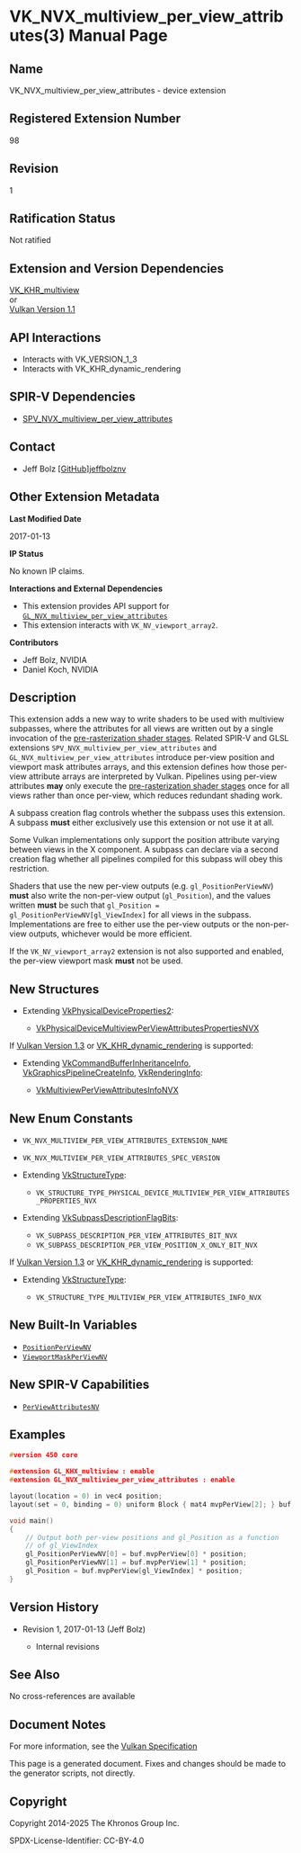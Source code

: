 # VK\_NVX\_multiview\_per\_view\_attributes(3) Manual Page

## Name

VK\_NVX\_multiview\_per\_view\_attributes - device extension



## [](#_registered_extension_number)Registered Extension Number

98

## [](#_revision)Revision

1

## [](#_ratification_status)Ratification Status

Not ratified

## [](#_extension_and_version_dependencies)Extension and Version Dependencies

[VK\_KHR\_multiview](https://registry.khronos.org/vulkan/specs/latest/man/html/VK_KHR_multiview.html)  
or  
[Vulkan Version 1.1](#versions-1.1)

## [](#_api_interactions)API Interactions

- Interacts with VK\_VERSION\_1\_3
- Interacts with VK\_KHR\_dynamic\_rendering

## [](#_spir_v_dependencies)SPIR-V Dependencies

- [SPV\_NVX\_multiview\_per\_view\_attributes](https://github.khronos.org/SPIRV-Registry/extensions/NVX/SPV_NVX_multiview_per_view_attributes.html)

## [](#_contact)Contact

- Jeff Bolz [\[GitHub\]jeffbolznv](https://github.com/KhronosGroup/Vulkan-Docs/issues/new?body=%5BVK_NVX_multiview_per_view_attributes%5D%20%40jeffbolznv%0A%2AHere%20describe%20the%20issue%20or%20question%20you%20have%20about%20the%20VK_NVX_multiview_per_view_attributes%20extension%2A)

## [](#_other_extension_metadata)Other Extension Metadata

**Last Modified Date**

2017-01-13

**IP Status**

No known IP claims.

**Interactions and External Dependencies**

- This extension provides API support for [`GL_NVX_multiview_per_view_attributes`](https://github.com/KhronosGroup/GLSL/blob/main/extensions/nvx/GL_NVX_multiview_per_view_attributes.txt)
- This extension interacts with `VK_NV_viewport_array2`.

**Contributors**

- Jeff Bolz, NVIDIA
- Daniel Koch, NVIDIA

## [](#_description)Description

This extension adds a new way to write shaders to be used with multiview subpasses, where the attributes for all views are written out by a single invocation of the [pre-rasterization shader stages](https://registry.khronos.org/vulkan/specs/latest/html/vkspec.html#pipelines-graphics-subsets-pre-rasterization). Related SPIR-V and GLSL extensions `SPV_NVX_multiview_per_view_attributes` and `GL_NVX_multiview_per_view_attributes` introduce per-view position and viewport mask attributes arrays, and this extension defines how those per-view attribute arrays are interpreted by Vulkan. Pipelines using per-view attributes **may** only execute the [pre-rasterization shader stages](https://registry.khronos.org/vulkan/specs/latest/html/vkspec.html#pipelines-graphics-subsets-pre-rasterization) once for all views rather than once per-view, which reduces redundant shading work.

A subpass creation flag controls whether the subpass uses this extension. A subpass **must** either exclusively use this extension or not use it at all.

Some Vulkan implementations only support the position attribute varying between views in the X component. A subpass can declare via a second creation flag whether all pipelines compiled for this subpass will obey this restriction.

Shaders that use the new per-view outputs (e.g. `gl_PositionPerViewNV`) **must** also write the non-per-view output (`gl_Position`), and the values written **must** be such that `gl_Position = gl_PositionPerViewNV[gl_ViewIndex]` for all views in the subpass. Implementations are free to either use the per-view outputs or the non-per-view outputs, whichever would be more efficient.

If the `VK_NV_viewport_array2` extension is not also supported and enabled, the per-view viewport mask **must** not be used.

## [](#_new_structures)New Structures

- Extending [VkPhysicalDeviceProperties2](https://registry.khronos.org/vulkan/specs/latest/man/html/VkPhysicalDeviceProperties2.html):
  
  - [VkPhysicalDeviceMultiviewPerViewAttributesPropertiesNVX](https://registry.khronos.org/vulkan/specs/latest/man/html/VkPhysicalDeviceMultiviewPerViewAttributesPropertiesNVX.html)

If [Vulkan Version 1.3](#versions-1.3) or [VK\_KHR\_dynamic\_rendering](https://registry.khronos.org/vulkan/specs/latest/man/html/VK_KHR_dynamic_rendering.html) is supported:

- Extending [VkCommandBufferInheritanceInfo](https://registry.khronos.org/vulkan/specs/latest/man/html/VkCommandBufferInheritanceInfo.html), [VkGraphicsPipelineCreateInfo](https://registry.khronos.org/vulkan/specs/latest/man/html/VkGraphicsPipelineCreateInfo.html), [VkRenderingInfo](https://registry.khronos.org/vulkan/specs/latest/man/html/VkRenderingInfo.html):
  
  - [VkMultiviewPerViewAttributesInfoNVX](https://registry.khronos.org/vulkan/specs/latest/man/html/VkMultiviewPerViewAttributesInfoNVX.html)

## [](#_new_enum_constants)New Enum Constants

- `VK_NVX_MULTIVIEW_PER_VIEW_ATTRIBUTES_EXTENSION_NAME`
- `VK_NVX_MULTIVIEW_PER_VIEW_ATTRIBUTES_SPEC_VERSION`
- Extending [VkStructureType](https://registry.khronos.org/vulkan/specs/latest/man/html/VkStructureType.html):
  
  - `VK_STRUCTURE_TYPE_PHYSICAL_DEVICE_MULTIVIEW_PER_VIEW_ATTRIBUTES_PROPERTIES_NVX`
- Extending [VkSubpassDescriptionFlagBits](https://registry.khronos.org/vulkan/specs/latest/man/html/VkSubpassDescriptionFlagBits.html):
  
  - `VK_SUBPASS_DESCRIPTION_PER_VIEW_ATTRIBUTES_BIT_NVX`
  - `VK_SUBPASS_DESCRIPTION_PER_VIEW_POSITION_X_ONLY_BIT_NVX`

If [Vulkan Version 1.3](#versions-1.3) or [VK\_KHR\_dynamic\_rendering](https://registry.khronos.org/vulkan/specs/latest/man/html/VK_KHR_dynamic_rendering.html) is supported:

- Extending [VkStructureType](https://registry.khronos.org/vulkan/specs/latest/man/html/VkStructureType.html):
  
  - `VK_STRUCTURE_TYPE_MULTIVIEW_PER_VIEW_ATTRIBUTES_INFO_NVX`

## [](#_new_built_in_variables)New Built-In Variables

- [`PositionPerViewNV`](https://registry.khronos.org/vulkan/specs/latest/html/vkspec.html#interfaces-builtin-variables-positionperview)
- [`ViewportMaskPerViewNV`](https://registry.khronos.org/vulkan/specs/latest/html/vkspec.html#interfaces-builtin-variables-viewportmaskperview)

## [](#_new_spir_v_capabilities)New SPIR-V Capabilities

- [`PerViewAttributesNV`](https://registry.khronos.org/vulkan/specs/latest/html/vkspec.html#spirvenv-capabilities-table-PerViewAttributesNV)

## [](#_examples)Examples

```c
#version 450 core

#extension GL_KHX_multiview : enable
#extension GL_NVX_multiview_per_view_attributes : enable

layout(location = 0) in vec4 position;
layout(set = 0, binding = 0) uniform Block { mat4 mvpPerView[2]; } buf;

void main()
{
    // Output both per-view positions and gl_Position as a function
    // of gl_ViewIndex
    gl_PositionPerViewNV[0] = buf.mvpPerView[0] * position;
    gl_PositionPerViewNV[1] = buf.mvpPerView[1] * position;
    gl_Position = buf.mvpPerView[gl_ViewIndex] * position;
}
```

## [](#_version_history)Version History

- Revision 1, 2017-01-13 (Jeff Bolz)
  
  - Internal revisions

## [](#_see_also)See Also

No cross-references are available

## [](#_document_notes)Document Notes

For more information, see the [Vulkan Specification](https://registry.khronos.org/vulkan/specs/latest/html/vkspec.html#VK_NVX_multiview_per_view_attributes)

This page is a generated document. Fixes and changes should be made to the generator scripts, not directly.

## [](#_copyright)Copyright

Copyright 2014-2025 The Khronos Group Inc.

SPDX-License-Identifier: CC-BY-4.0